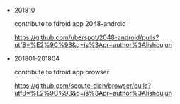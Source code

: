 - 201810 

  contribute to fdroid app 2048-android
  
  https://github.com/uberspot/2048-android/pulls?utf8=%E2%9C%93&q=is%3Apr+author%3Alishoujun
  
- 201801-201804 

  contribute to fdroid app browser  
  
  https://github.com/scoute-dich/browser/pulls?utf8=%E2%9C%93&q=is%3Apr+author%3Alishoujun
